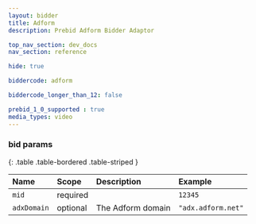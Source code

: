 ```yaml
---
layout: bidder
title: Adform
description: Prebid Adform Bidder Adaptor 

top_nav_section: dev_docs
nav_section: reference

hide: true

biddercode: adform

biddercode_longer_than_12: false

prebid_1_0_supported : true
media_types: video
---
```



### bid params

{: .table .table-bordered .table-striped }

| Name | Scope | Description | Example |
| :--- | :---- | :---------- | :------ |
| `mid` | required | | `12345` |
| `adxDomain` | optional | The Adform domain | `"adx.adform.net"` |
